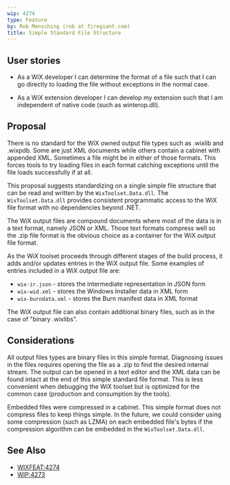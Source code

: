 ```yaml
---
wip: 4274
type: Feature
by: Rob Mensching (rob at firegiant.com)
title: Simple Standard File Structure
---
```


## User stories

* As a WiX developer I can determine the format of a file such that I can go directly to loading the file without exceptions in the normal case.

* As a WiX extension developer I can develop my extension such that I am independent of native code (such as winterop.dll).


## Proposal

There is no standard for the WiX owned output file types such as .wixlib and .wixpdb. Some are just XML documents while others contain a cabinet with appended XML. Sometimes a file might be in either of those formats. This forces tools to try loading files in each format catching exceptions until the file loads successfully if at all.

This proposal suggests standardizing on a single simple file structure that can be read and written by the `WixToolset.Data.dll`. The `WixToolset.Data.dll` provides consistent programmatic access to the WiX file format with no dependencies beyond .NET.

The WiX output files are compound documents where most of the data is in a text format, namely JSON or XML. Those text formats compress well so the .zip file format is the obvious choice as a container for the WiX output file format.

As the WiX toolset proceeds through different stages of the build process, it adds and/or updates entries in the WiX output file. Some examples of entries included in a WiX output file are:

* `wix-ir.json` - stores the intermediate representation in JSON form
* `wix-wid.xml` - stores the Windows Installer data in XML form
* `wix-burndata.xml` - stores the Burn manifest data in XML format

The WiX output file can also contain additional binary files, such as in the case of "binary .wixlibs".


## Considerations

All output files types are binary files in this simple format. Diagnosing issues in the files requires opening the file as a .zip to find the desired internal stream. The output can be opened in a text editor and the XML data can be found intact at the end of this simple standard file format. This is less convenient when debugging the WiX toolset but is optimized for the common case (production and consumption by the tools).

Embedded files were compressed in a cabinet. This simple format does not compress files to keep things simple. In the future, we could consider using some compression (such as LZMA) on each embedded file's bytes if the compression algorithm can be embedded in the `WixToolset.Data.dll`.


## See Also

* [WIXFEAT:4274](http://wixtoolset.org/issues/4274/)
* [WIP:4273](4273-wix-layering-improvements.md)
